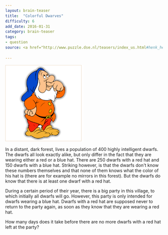 ```yaml
---
layout: brain-teaser
title:  "Colorful Dwarves"
difficulty: 6
add_date: 2016-01-31
category: brain-teaser
tags:
- question
source: <a href="http://www.puzzle.dse.nl/teasers/index_us.html#henk_helma">Ultimate Puzzle Size</a>

---
```


<img src="image.png" alt="Dwarf" width="250px">

In a distant, dark forest, lives a population of 400 highly intelligent dwarfs. The dwarfs all look exactly alike, but only differ in the fact that they are wearing either a red or a blue hat. There are 250 dwarfs with a red hat and 150 dwarfs with a blue hat. Striking however, is that the dwarfs don't know these numbers themselves and that none of them knows what the color of his hat is (there are for example no mirrors in this forest). But the dwarfs do know that there is at least one dwarf with a red hat.

During a certain period of their year, there is a big party in this village, to which initially all dwarfs will go. However, this party is only intended for dwarfs wearing a blue hat. Dwarfs with a red hat are supposed never to return to the party again, as soon as they know that they are wearing a red hat.

How many days does it take before there are no more dwarfs with a red hat left at the party?
